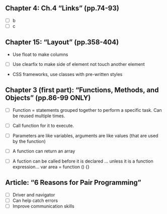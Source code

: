 
## Chapter 4: Ch.4 “Links” (pp.74-93)

- [ ] b
- [ ] c

## Chapter 15: “Layout” (pp.358-404)

- Use float to make columns
- [ ] Use clearfix to make side of element not touch another element
- CSS frameworks, use classes with pre-written styles

## Chapter 3 (first part): “Functions, Methods, and Objects” (pp.86-99 ONLY)

- [ ] Function = statements grouped together to perform a specific task. Can be reused multiple times.
- [ ] Call function for it to execute.
- [ ] Parameters are like variables, arguments are like values (that are used by the function)
- [ ] A function can return an array
- [ ] A fuction can be called before it is declared ... unless it is a function expression... var area = function () {}


## Article: “6 Reasons for Pair Programming”

- [ ] Driver and navigator
- [ ] Can help catch errors
- [ ] Improve communication skills
